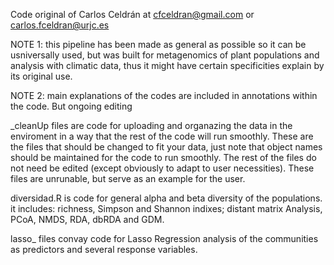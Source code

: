 Code original of Carlos Celdrán at cfceldran@gmail.com or carlos.fceldran@urjc.es

NOTE 1: this pipeline has been made as general as possible so it can be usniversally used, but was built for metagenomics of plant populations and analysis with climatic data, thus it might have certain specificities explain by its original use.

NOTE 2: main explanations of the codes are included in annotations within the code. But ongoing editing

_cleanUp files are code for uploading and organazing the data in the enviroment in a way that the rest of the code will run smoothly. These are the files that should be changed to fit your data, just note that object names should be maintained for the code to run smoothly. The rest of the files do not need be edited (except obviously to adapt to user necessities).
  These files are unrunable, but serve as an example for the user.

diversidad.R is code for general alpha and beta diversity of the populations.
  it includes: richness, Simpson and Shannon indixes; distant matrix Analysis, PCoA, NMDS, RDA, dbRDA and GDM.

lasso_ files convay code for Lasso Regression analysis of the communities as predictors and several response variables.
